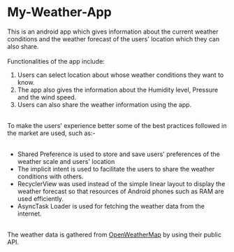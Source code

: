 # My-Weather-App
This is an android app which gives information about the current weather conditions and the weather forecast of the users' location which they can also share.
</br></br>Functionalities of the app include:
<ol>
<li>Users can select location about whose weather conditions they want to know.</li>
<li>The app also gives the information about the Humidity level, Pressure and the wind speed.</li>
<li>Users can also share the weather information using the app.</li>
</ol>
</br>To make the users' experience better some of the best practices followed in the market are used, such as:-</br></br>
<ul>
<li>Shared Preference is used to store and save users' preferences of the weather scale and users' location</li>
<li>The implicit intent is used to facilitate the users to share the weather conditions with others.</li>
<li>RecyclerView was used instead of the simple linear layout to display the weather forecast so that resources of Android phones such as RAM are used efficiently.</li>
<li>AsyncTask Loader is used for fetching the weather data from the internet.</li>
</ul>
</br>The weather data is gathered from <a href="https://openweathermap.org/">OpenWeatherMap</a> by using their public API.
